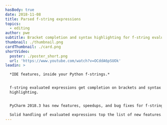 ```yaml
---
hasBody: true
date: 2018-11-08
title: Parsed f-string expressions
topics:
  - editing
author: pwe
subtitle: Bracket completion and syntax highlighting for f-string evaluated expressions.
thumbnail: ./thumbnail.png
cardThumbnail: ./card.png
shortVideo:
  poster: ./poster_short.png
  url: 'https://www.youtube.com/watch?v=OCddA6pSUOk'
leadin: >

  *IDE features, inside your Python f-strings.*


  f-string evaluated expressions get completion on brackets and syntax
  highlighting.


  PyCharm 2018.3 has new features, speedups, and bug fixes for f-strings.

  Solid handling of evaluated expressions top the list of new features.
---
```


